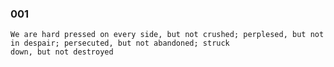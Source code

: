 

### 001  

```text 
We are hard pressed on every side, but not crushed; perplesed, but not in despair; persecuted, but not abandoned; struck
down, but not destroyed
```


